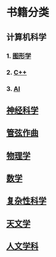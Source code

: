 # 书籍分类

## 计算机科学

### 1. [图形学](ComputerScience/graphics/readme.md)

### 2. [C++](ComputerScience/C++/readme.md)

### 3. [AI](ComputerScience/AI/readme.md)

## [神经科学](NeuroScience/readme.md)

## [管弦作曲](OrchestralComposition/readme.md)

## [物理学](physics/readme.md)

## [数学](Math/readme.md)

## [复杂性科学](Complexity/readme.md)

## [天文学](Astronomy/readme.md)

## [人文学科](Humanities/readmme.md)

